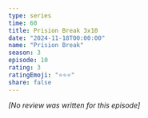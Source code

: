 ```yaml
---
type: series
time: 60
title: Prision Break 3x10
date: "2024-11-18T00:00:00"
name: "Prision Break"
season: 3
episode: 10
rating: 3
ratingEmoji: "⭐️⭐️⭐️"
share: false
---
```


_[No review was written for this episode]_